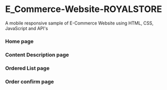 # E_Commerce-Website-ROYALSTORE
 A mobile responsive sample of E-Commerce Website using HTML, CSS, JavaScript and API's
### Home page
### Content Description page
### Ordered List page
### Order confirm page
